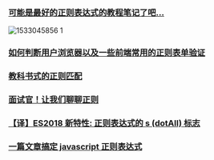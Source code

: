 ### [可能是最好的正则表达式的教程笔记了吧...](https://juejin.im/post/5b5db5b8e51d4519155720d2#comment)
![1533045856 1](https://user-images.githubusercontent.com/16753554/43464913-ca6b33c2-950e-11e8-9cb9-febe0d7d20bb.jpg)
### [如何判断用户浏览器以及一些前端常用的正则表单验证](https://juejin.im/post/5aed6da16fb9a07aac2457f6)
### [教科书式的正则匹配](https://juejin.im/post/5b0cf331f265da0905017b48)
### [面试官！让我们聊聊正则](https://juejin.im/post/5b62717ee51d4519873f858a)
### [【译】ES2018 新特性: 正则表达式的 s (dotAll) 标志](https://juejin.im/post/5b6a86f2f265da0f9c67c999)
### [一篇文章搞定 javascript 正则表达式](https://juejin.im/post/5b6adc7ee51d4534b8587560)
